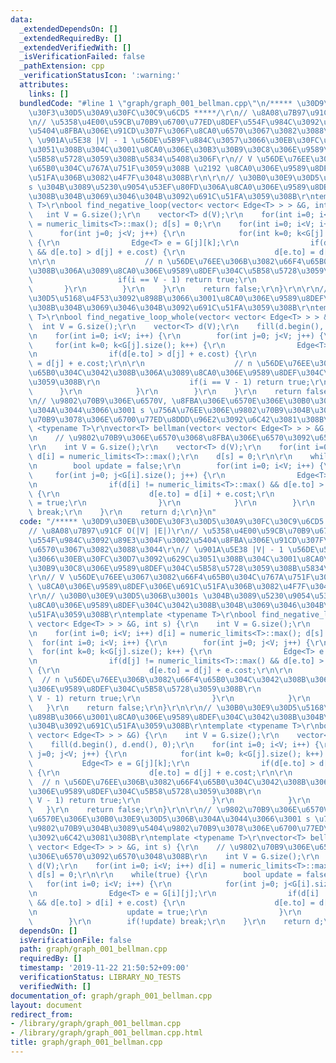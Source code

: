 ```yaml
---
data:
  _extendedDependsOn: []
  _extendedRequiredBy: []
  _extendedVerifiedWith: []
  _isVerificationFailed: false
  _pathExtension: cpp
  _verificationStatusIcon: ':warning:'
  attributes:
    links: []
  bundledCode: "#line 1 \"graph/graph_001_bellman.cpp\"\n/***** \u30D9\u30EB\u30DE\
    \u30F3\u30D5\u30A9\u30FC\u30C9\u6CD5 *****/\r\n// \u8A08\u7B97\u91CF O(|V| |E|)\r\
    \n// \u5358\u4E00\u59CB\u70B9\u6700\u77ED\u8DEF\u554F\u984C\u3092\u89E3\u304F\u3002\
    \u5404\u8FBA\u306E\u91CD\u307F\u306F\u8CA0\u6570\u3067\u3082\u3088\u3044\r\n//\
    \ \u901A\u5E38 |V| - 1 \u56DE\u5B9F\u884C\u3057\u3066\u30EB\u30FC\u30D7\u3092\u629C\
    \u3051\u308B\u304C\u3001\u8CA0\u306E\u30B3\u30B9\u30C8\u306E\u9589\u8DEF\u304C\
    \u5B58\u5728\u3059\u308B\u5834\u5408\u306F\r\n// V \u56DE\u76EE\u3067\u3082\u66F4\
    \u65B0\u304C\u767A\u751F\u3059\u308B \u2192 \u8CA0\u306E\u9589\u8DEF\u306E\u691C\
    \u51FA\u306B\u3082\u4F7F\u3048\u308B\r\n\r\n// \u30B0\u30E9\u30D5\u306B\u3001\
    s \u304B\u3089\u5230\u9054\u53EF\u80FD\u306A\u8CA0\u306E\u9589\u8DEF\u304C\u3042\
    \u308B\u304B\u3069\u3046\u304B\u3092\u691C\u51FA\u3059\u308B\r\ntemplate <typename\
    \ T>\r\nbool find_negative_loop(vector< vector< Edge<T> > > &G, int s) {\r\n \
    \   int V = G.size();\r\n    vector<T> d(V);\r\n    for(int i=0; i<V; i++) d[i]\
    \ = numeric_limits<T>::max(); d[s] = 0;\r\n    for(int i=0; i<V; i++) {\r\n  \
    \      for(int j=0; j<V; j++) {\r\n            for(int k=0; k<G[j].size(); k++)\
    \ {\r\n                Edge<T> e = G[j][k];\r\n                if(d[j] != numeric_limits<T>::max()\
    \ && d[e.to] > d[j] + e.cost) {\r\n                    d[e.to] = d[j] + e.cost;\r\
    \n\r\n                    // n \u56DE\u76EE\u306B\u3082\u66F4\u65B0\u304C\u3042\
    \u308B\u306A\u3089\u8CA0\u306E\u9589\u8DEF\u304C\u5B58\u5728\u3059\u308B\r\n \
    \                   if(i == V - 1) return true;\r\n                }\r\n     \
    \       }\r\n        }\r\n    }\r\n    return false;\r\n}\r\n\r\n// \u30B0\u30E9\
    \u30D5\u5168\u4F53\u3092\u898B\u3066\u3001\u8CA0\u306E\u9589\u8DEF\u304C\u3042\
    \u308B\u304B\u3069\u3046\u304B\u3092\u691C\u51FA\u3059\u308B\r\ntemplate <typename\
    \ T>\r\nbool find_negative_loop_whole(vector< vector< Edge<T> > > &G) {\r\n  \
    \  int V = G.size();\r\n    vector<T> d(V);\r\n    fill(d.begin(), d.end(), 0);\r\
    \n    for(int i=0; i<V; i++) {\r\n        for(int j=0; j<V; j++) {\r\n       \
    \     for(int k=0; k<G[j].size(); k++) {\r\n                Edge<T> e = G[j][k];\r\
    \n                if(d[e.to] > d[j] + e.cost) {\r\n                    d[e.to]\
    \ = d[j] + e.cost;\r\n\r\n                    // n \u56DE\u76EE\u306B\u3082\u66F4\
    \u65B0\u304C\u3042\u308B\u306A\u3089\u8CA0\u306E\u9589\u8DEF\u304C\u5B58\u5728\
    \u3059\u308B\r\n                    if(i == V - 1) return true;\r\n          \
    \      }\r\n            }\r\n        }\r\n    }\r\n    return false;\r\n}\r\n\r\
    \n// \u9802\u70B9\u306E\u6570V, \u8FBA\u306E\u6570E\u306E\u30B0\u30E9\u30D5\u306B\
    \u304A\u3044\u3066\u3001 s \u756A\u76EE\u306E\u9802\u70B9\u304B\u3089\u5404\u9802\
    \u70B9\u3078\u306E\u6700\u77ED\u8DDD\u96E2\u3092\u6C42\u3081\u308B\r\ntemplate\
    \ <typename T>\r\nvector<T> bellman(vector< vector< Edge<T> > > &G, int s) {\r\
    \n    // \u9802\u70B9\u306E\u6570\u3068\u8FBA\u306E\u6570\u3092\u6570\u3048\u308B\
    \r\n    int V = G.size();\r\n    vector<T> d(V);\r\n    for(int i=0; i<V; i++)\
    \ d[i] = numeric_limits<T>::max();\r\n    d[s] = 0;\r\n\r\n    while(true) {\r\
    \n        bool update = false;\r\n        for(int i=0; i<V; i++) {\r\n       \
    \     for(int j=0; j<G[i].size(); j++) {\r\n                Edge<T> e = G[i][j];\r\
    \n                if(d[i] != numeric_limits<T>::max() && d[e.to] > d[i] + e.cost)\
    \ {\r\n                    d[e.to] = d[i] + e.cost;\r\n                    update\
    \ = true;\r\n                }\r\n            }\r\n        }\r\n        if(!update)\
    \ break;\r\n    }\r\n    return d;\r\n}\n"
  code: "/***** \u30D9\u30EB\u30DE\u30F3\u30D5\u30A9\u30FC\u30C9\u6CD5 *****/\r\n\
    // \u8A08\u7B97\u91CF O(|V| |E|)\r\n// \u5358\u4E00\u59CB\u70B9\u6700\u77ED\u8DEF\
    \u554F\u984C\u3092\u89E3\u304F\u3002\u5404\u8FBA\u306E\u91CD\u307F\u306F\u8CA0\
    \u6570\u3067\u3082\u3088\u3044\r\n// \u901A\u5E38 |V| - 1 \u56DE\u5B9F\u884C\u3057\
    \u3066\u30EB\u30FC\u30D7\u3092\u629C\u3051\u308B\u304C\u3001\u8CA0\u306E\u30B3\
    \u30B9\u30C8\u306E\u9589\u8DEF\u304C\u5B58\u5728\u3059\u308B\u5834\u5408\u306F\
    \r\n// V \u56DE\u76EE\u3067\u3082\u66F4\u65B0\u304C\u767A\u751F\u3059\u308B \u2192\
    \ \u8CA0\u306E\u9589\u8DEF\u306E\u691C\u51FA\u306B\u3082\u4F7F\u3048\u308B\r\n\
    \r\n// \u30B0\u30E9\u30D5\u306B\u3001s \u304B\u3089\u5230\u9054\u53EF\u80FD\u306A\
    \u8CA0\u306E\u9589\u8DEF\u304C\u3042\u308B\u304B\u3069\u3046\u304B\u3092\u691C\
    \u51FA\u3059\u308B\r\ntemplate <typename T>\r\nbool find_negative_loop(vector<\
    \ vector< Edge<T> > > &G, int s) {\r\n    int V = G.size();\r\n    vector<T> d(V);\r\
    \n    for(int i=0; i<V; i++) d[i] = numeric_limits<T>::max(); d[s] = 0;\r\n  \
    \  for(int i=0; i<V; i++) {\r\n        for(int j=0; j<V; j++) {\r\n          \
    \  for(int k=0; k<G[j].size(); k++) {\r\n                Edge<T> e = G[j][k];\r\
    \n                if(d[j] != numeric_limits<T>::max() && d[e.to] > d[j] + e.cost)\
    \ {\r\n                    d[e.to] = d[j] + e.cost;\r\n\r\n                  \
    \  // n \u56DE\u76EE\u306B\u3082\u66F4\u65B0\u304C\u3042\u308B\u306A\u3089\u8CA0\
    \u306E\u9589\u8DEF\u304C\u5B58\u5728\u3059\u308B\r\n                    if(i ==\
    \ V - 1) return true;\r\n                }\r\n            }\r\n        }\r\n \
    \   }\r\n    return false;\r\n}\r\n\r\n// \u30B0\u30E9\u30D5\u5168\u4F53\u3092\
    \u898B\u3066\u3001\u8CA0\u306E\u9589\u8DEF\u304C\u3042\u308B\u304B\u3069\u3046\
    \u304B\u3092\u691C\u51FA\u3059\u308B\r\ntemplate <typename T>\r\nbool find_negative_loop_whole(vector<\
    \ vector< Edge<T> > > &G) {\r\n    int V = G.size();\r\n    vector<T> d(V);\r\n\
    \    fill(d.begin(), d.end(), 0);\r\n    for(int i=0; i<V; i++) {\r\n        for(int\
    \ j=0; j<V; j++) {\r\n            for(int k=0; k<G[j].size(); k++) {\r\n     \
    \           Edge<T> e = G[j][k];\r\n                if(d[e.to] > d[j] + e.cost)\
    \ {\r\n                    d[e.to] = d[j] + e.cost;\r\n\r\n                  \
    \  // n \u56DE\u76EE\u306B\u3082\u66F4\u65B0\u304C\u3042\u308B\u306A\u3089\u8CA0\
    \u306E\u9589\u8DEF\u304C\u5B58\u5728\u3059\u308B\r\n                    if(i ==\
    \ V - 1) return true;\r\n                }\r\n            }\r\n        }\r\n \
    \   }\r\n    return false;\r\n}\r\n\r\n// \u9802\u70B9\u306E\u6570V, \u8FBA\u306E\
    \u6570E\u306E\u30B0\u30E9\u30D5\u306B\u304A\u3044\u3066\u3001 s \u756A\u76EE\u306E\
    \u9802\u70B9\u304B\u3089\u5404\u9802\u70B9\u3078\u306E\u6700\u77ED\u8DDD\u96E2\
    \u3092\u6C42\u3081\u308B\r\ntemplate <typename T>\r\nvector<T> bellman(vector<\
    \ vector< Edge<T> > > &G, int s) {\r\n    // \u9802\u70B9\u306E\u6570\u3068\u8FBA\
    \u306E\u6570\u3092\u6570\u3048\u308B\r\n    int V = G.size();\r\n    vector<T>\
    \ d(V);\r\n    for(int i=0; i<V; i++) d[i] = numeric_limits<T>::max();\r\n   \
    \ d[s] = 0;\r\n\r\n    while(true) {\r\n        bool update = false;\r\n     \
    \   for(int i=0; i<V; i++) {\r\n            for(int j=0; j<G[i].size(); j++) {\r\
    \n                Edge<T> e = G[i][j];\r\n                if(d[i] != numeric_limits<T>::max()\
    \ && d[e.to] > d[i] + e.cost) {\r\n                    d[e.to] = d[i] + e.cost;\r\
    \n                    update = true;\r\n                }\r\n            }\r\n\
    \        }\r\n        if(!update) break;\r\n    }\r\n    return d;\r\n}"
  dependsOn: []
  isVerificationFile: false
  path: graph/graph_001_bellman.cpp
  requiredBy: []
  timestamp: '2019-11-22 21:50:52+09:00'
  verificationStatus: LIBRARY_NO_TESTS
  verifiedWith: []
documentation_of: graph/graph_001_bellman.cpp
layout: document
redirect_from:
- /library/graph/graph_001_bellman.cpp
- /library/graph/graph_001_bellman.cpp.html
title: graph/graph_001_bellman.cpp
---
```

